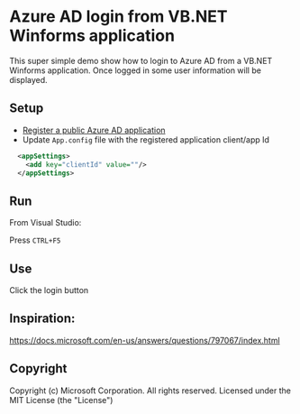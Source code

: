 
# Azure AD login from VB.NET Winforms application

This super simple demo show how to login to Azure AD from a VB.NET Winforms application. Once logged in some user information will be displayed.

## Setup
- [Register a public Azure AD application](https://docs.microsoft.com/en-us/azure/active-directory/develop/scenario-desktop-app-registration)
- Update `App.config` file with the registered application client/app Id 
```xml
  <appSettings>
    <add key="clientId" value=""/>
  </appSettings>
```

## Run
From Visual Studio:

Press `CTRL+F5`

## Use
Click the login button


## Inspiration:
https://docs.microsoft.com/en-us/answers/questions/797067/index.html


## Copyright
Copyright (c) Microsoft Corporation. All rights reserved. Licensed under the MIT License (the "License")